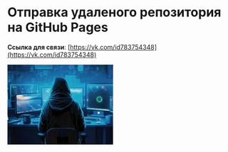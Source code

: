 # Отправка удаленого репозитория на GitHub Pages

__Ссылка для связи__: [https://vk.com/id783754348](https://vk.com/id783754348)

![Фото:](Фотография/i.jpg)
